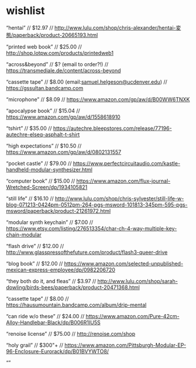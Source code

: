# wishlist
“hentai” // $12.97 // http://www.lulu.com/shop/chris-alexander/hentai-変態/paperback/product-20665193.html

“printed web book” // $25.00 // http://shop.lotpw.com/products/printedweb1

“across&beyond” // $? (email to order?!) // https://transmediale.de/content/across-beyond

“cassette tape” // $8.00 (email:samuel.helgeson@ucdenver.edu) // https://gssultan.bandcamp.com

“microphone” // $8.09 // https://www.amazon.com/gp/aw/d/B00WW6TNXK

“apocalypse book” // $15.04 // https://www.amazon.com/gp/aw/d/1558618910

“tshirt” // $35.00 // https://autechre.bleepstores.com/release/77196-autechre-elseq-asphalt-t-shirt

“high expectations” // $10.50 // https://www.amazon.com/gp/aw/d/0802131557

“pocket castle” // $79.00 // https://www.perfectcircuitaudio.com/kastle-handheld-modular-synthesizer.html

“computer book” // $15.00 // https://www.amazon.com/flux-journal-Wretched-Screen/dp/1934105821

“still life” // $16.10 // http://www.lulu.com/shop/chris-sylvester/still-life-w-blog-071213-0424pm-0512pm-264-pgs-msword-101813-345pm-595-pgs-msword/paperback/product-21261972.html

“modular synth keychain” // $7.00 // https://www.etsy.com/listing/276513354/char-ch-4-way-multiple-key-chain-modular

“flash drive” // $12.00 // http://www.glasspressofthefuture.com/product/flash3-queer-drive

“blog book” // $12.00 // https://www.amazon.com/selected-unpublished-mexican-express-employee/dp/0982206720

“they both do it, and fleas” // $3.97 // http://www.lulu.com/shop/sarah-dowling/birds-bees/paperback/product-20471368.html

“cassette tape” // $8.00 // https://hausumountain.bandcamp.com/album/drip-mental

“can ride w/o these” // $24.00 // https://www.amazon.com/Pure-42cm-Alloy-Handlebar-Black/dp/B006R1IU5S

“renoise license” // $75.00 // http://renoise.com/shop

“holy grail” // $300"+ // https://www.amazon.com/Pittsburgh-Modular-EP-96-Enclosure-Eurorack/dp/B01BVYWTO8/

“”
